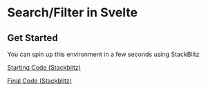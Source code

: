# Search/Filter in Svelte

## Get Started
You can spin up this environment in a few seconds using StackBlitz

[Starting Code (Stackblitz)](https://stackblitz.com/github/huntabyte/svelte-search-filter/tree/starter)

[Final Code (Stackblitz)](https://stackblitz.com/github/huntabyte/svelte-search-filter)
